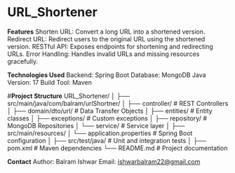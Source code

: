 # URL_Shortener

**Features**
Shorten URL: Convert a long URL into a shortened version.
Redirect URL: Redirect users to the original URL using the shortened version.
RESTful API: Exposes endpoints for shortening and redirecting URLs.
Error Handling: Handles invalid URLs and missing resources gracefully.

**Technologies Used**
Backend: Spring Boot
Database: MongoDB
Java Version: 17
Build Tool: Maven

#**Project Structure**
URL_Shortener/
│
├── src/main/java/com/balram/urlShortner/
│   ├── controller/         # REST Controllers
│   ├── domain/dto/url/     # Data Transfer Objects
│   ├── entities/           # Entity classes
│   ├── exceptions/         # Custom exceptions
│   ├── repository/         # MongoDB Repositories
│   └── service/            # Service layer
│
├── src/main/resources/
│   └── application.properties  # Spring Boot configuration
│
├── src/test/java/            # Unit and integration tests
│
├── pom.xml                   # Maven dependencies
└── README.md                 # Project documentation

**Contact**
Author: Balram Ishwar
Email: ishwarbalram22@gmail.com
